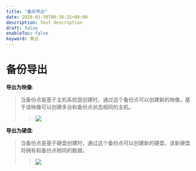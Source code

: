 ```yaml
---
title: "备份导出"
date: 2020-01-30T00:38:25+09:00
description: Test description
draft: false
enableToc: false
keyword: 青云
---
```


# 备份导出

**导出为映像**:

> 
> 
> 当备份点是基于主机系统盘创建时，通过这个备份点可以创建新的映像，基于该映像可以创建多台和备份点状态相同的主机。
> 
> > ![](/storage/backup/manual/_images/capture_instance_from_snapshot.png)
> 
> 

**导出为硬盘**:

> 
> 
> 当备份点是基于硬盘创建时，通过这个备份点可以创建新的硬盘，该新硬盘将拥有和备份点相同的数据。
> 
> > ![](/storage/backup/manual/_images/create_volume_from_snapshot.png)
> 
>